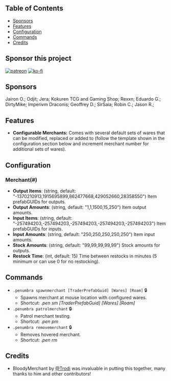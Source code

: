 ## Table of Contents

- [Sponsors](#sponsors)
- [Features](#features)
- [Configuration](#configuration)
- [Commands](#commands)
- [Credits](#credits)

## Sponsor this project

[![patreon](https://i.imgur.com/u6aAqeL.png)](https://www.patreon.com/join/4865914)  [![ko-fi](https://ko-fi.com/img/githubbutton_sm.svg)](https://ko-fi.com/zfolmt)

## Sponsors

Jairon O.; Odjit; Jera; Kokuren TCG and Gaming Shop; Rexxn; Eduardo G.; DirtyMike; Imperivm Draconis; Geoffrey D.; SirSaia; Robin C.; Jason R.;

## Features

- **Configurable Merchants:** Comes with several default sets of wares that can be modified, replaced or added to (follow the template shown in the configuration section below and increment merchant number for additional sets of wares).

## Configuration

### Merchant(#)
- **Output Items**: (string, default: "-1370210913,1915695899,862477668,429052660,28358550")
  Item prefabGUIDs for outputs.
- **Output Amounts**: (string, default: "1,1,1500,15,250")
  Item output amounts.
- **Input Items**: (string, default: "-257494203,-257494203,-257494203,-257494203,-257494203")
  Item prefabGUIDs for inputs.
- **Input Amounts**: (string, default: "250,250,250,250,250")
  Item input amounts.
- **Stock Amounts**: (string, default: "99,99,99,99,99")
  Stock amounts for outputs.
- **Restock Time**: (int, default: 15)
  Time between restocks in minutes (5 minimum or can use 0 for no restocking).

## Commands
- `.penumbra spawnmerchant [TraderPrefabGuid] [Wares] [Roam]` 🔒
  - Spawns merchant at mouse location with configured wares.
  - Shortcut: *.pen sm [TraderPrefabGuid] [Wares] [Roam]*
- `.penumbra patrolmerchant` 🔒
  - Patrol merchant testing.
  - Shortcut: *.pen pm*
- `.penumbra removemerchant` 🔒
  - Removes hovered merchant.
  - Shortcut: *.pen rm*

## Credits

- BloodyMerchant by [@Trodi](https://github.com/oscarpedrero) was invaluable in putting this together, many thanks to him and other contributors!
